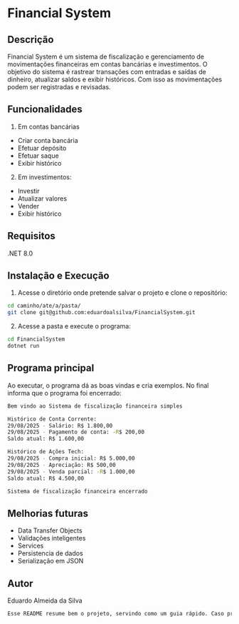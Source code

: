 # Financial System

## Descrição
Financial System é um sistema de fiscalização e gerenciamento de movimentações financeiras em contas bancárias e investimentos. O objetivo do sistema é rastrear transações com entradas e saídas de dinheiro, atualizar saldos e exibir históricos. Com isso as movimentações podem ser registradas e revisadas.

## Funcionalidades
1. Em contas bancárias
- Criar conta bancária
- Efetuar depósito
- Efetuar saque
- Exibir histórico

2. Em investimentos:
- Investir
- Atualizar valores
- Vender
- Exibir histórico

## Requisitos
.NET 8.0

## Instalação e Execução
1. Acesse o diretório onde pretende salvar o projeto e clone o repositório:
```bash
cd caminho/ate/a/pasta/
git clone git@github.com:eduardoalsilva/FinancialSystem.git
```
2. Acesse a pasta e execute o programa:
```bash
cd FinancialSystem
dotnet run
```

## Programa principal
Ao executar, o programa dá as boas vindas e cria exemplos. No final informa que o programa foi encerrado:
```bash
Bem vindo ao Sistema de fiscalização financeira simples

Histórico de Conta Corrente:
29/08/2025 - Salário: R$ 1.800,00
29/08/2025 - Pagamento de conta: -R$ 200,00
Saldo atual: R$ 1.600,00

Histórico de Ações Tech:
29/08/2025 - Compra inicial: R$ 5.000,00
29/08/2025 - Apreciação: R$ 500,00
29/08/2025 - Venda parcial: -R$ 1.000,00
Saldo atual: R$ 4.500,00

Sistema de fiscalização financeira encerrado
```

## Melhorias futuras
- Data Transfer Objects
- Validações inteligentes
- Services
- Persistencia de dados
- Serialização em JSON

## Autor
Eduardo Almeida da Silva

```bash
Esse README resume bem o projeto, servindo como um guia rápido. Caso precise de mais alguma informação ou ajuste, me avise! 😊
```